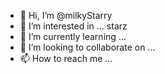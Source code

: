 - 👋 Hi, I’m @milkyStarry
- 👀 I’m interested in ... starz
- 🌱 I’m currently learning ...
- 💞️ I’m looking to collaborate on ...
- 📫 How to reach me ...

<!---
milkyStarry/milkyStarry is a ✨ special ✨ repository because its `README.md` (this file) appears on your GitHub profile.
You can click the Preview link to take a look at your changes.
--->
